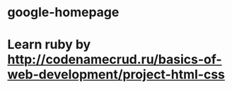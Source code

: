 # google-homepage
# Learn ruby by http://codenamecrud.ru/basics-of-web-development/project-html-css
